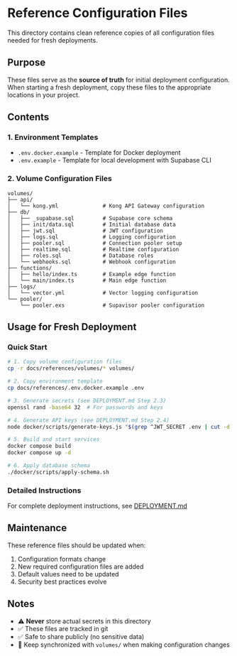 # Reference Configuration Files

This directory contains clean reference copies of all configuration files needed for fresh deployments.

## Purpose

These files serve as the **source of truth** for initial deployment configuration. When starting a fresh deployment, copy these files to the appropriate locations in your project.

## Contents

### 1. Environment Templates

- `.env.docker.example` - Template for Docker deployment
- `.env.example` - Template for local development with Supabase CLI

### 2. Volume Configuration Files

```
volumes/
├── api/
│   └── kong.yml              # Kong API Gateway configuration
├── db/
│   ├── _supabase.sql         # Supabase core schema
│   ├── init/data.sql         # Initial database data
│   ├── jwt.sql               # JWT configuration
│   ├── logs.sql              # Logging configuration
│   ├── pooler.sql            # Connection pooler setup
│   ├── realtime.sql          # Realtime configuration
│   ├── roles.sql             # Database roles
│   └── webhooks.sql          # Webhook configuration
├── functions/
│   ├── hello/index.ts        # Example edge function
│   └── main/index.ts         # Main edge function
├── logs/
│   └── vector.yml            # Vector logging configuration
└── pooler/
    └── pooler.exs            # Supavisor pooler configuration
```

## Usage for Fresh Deployment

### Quick Start

```bash
# 1. Copy volume configuration files
cp -r docs/references/volumes/* volumes/

# 2. Copy environment template
cp docs/references/.env.docker.example .env

# 3. Generate secrets (see DEPLOYMENT.md Step 2.3)
openssl rand -base64 32  # For passwords and keys

# 4. Generate API keys (see DEPLOYMENT.md Step 2.4)
node docker/scripts/generate-keys.js "$(grep ^JWT_SECRET .env | cut -d '=' -f2)"

# 5. Build and start services
docker compose build
docker compose up -d

# 6. Apply database schema
./docker/scripts/apply-schema.sh
```

### Detailed Instructions

For complete deployment instructions, see [DEPLOYMENT.md](../DEPLOYMENT.md)

## Maintenance

These reference files should be updated when:

1. Configuration formats change
2. New required configuration files are added
3. Default values need to be updated
4. Security best practices evolve

## Notes

- ⚠️ **Never** store actual secrets in this directory
- ✅ These files are tracked in git
- ✅ Safe to share publicly (no sensitive data)
- 🔄 Keep synchronized with `volumes/` when making configuration changes
